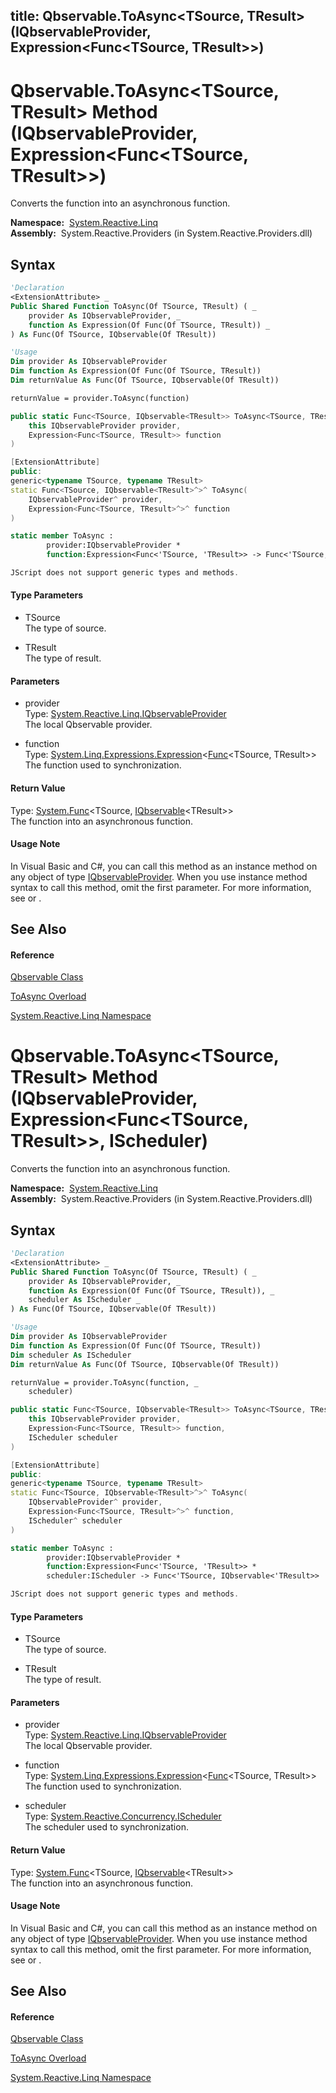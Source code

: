 title: Qbservable.ToAsync<TSource, TResult>(IQbservableProvider, Expression<Func<TSource, TResult>>)
---
# Qbservable.ToAsync\<TSource, TResult\> Method (IQbservableProvider, Expression\<Func\<TSource, TResult\>\>)

Converts the function into an asynchronous function.

**Namespace:**  [System.Reactive.Linq](System.Reactive.Linq/System.Reactive.Linq)  
**Assembly:**  System.Reactive.Providers (in System.Reactive.Providers.dll)

## Syntax

```vb
'Declaration
<ExtensionAttribute> _
Public Shared Function ToAsync(Of TSource, TResult) ( _
    provider As IQbservableProvider, _
    function As Expression(Of Func(Of TSource, TResult)) _
) As Func(Of TSource, IQbservable(Of TResult))
```

```vb
'Usage
Dim provider As IQbservableProvider
Dim function As Expression(Of Func(Of TSource, TResult))
Dim returnValue As Func(Of TSource, IQbservable(Of TResult))

returnValue = provider.ToAsync(function)
```

```csharp
public static Func<TSource, IQbservable<TResult>> ToAsync<TSource, TResult>(
    this IQbservableProvider provider,
    Expression<Func<TSource, TResult>> function
)
```

```c++
[ExtensionAttribute]
public:
generic<typename TSource, typename TResult>
static Func<TSource, IQbservable<TResult>^>^ ToAsync(
    IQbservableProvider^ provider, 
    Expression<Func<TSource, TResult>^>^ function
)
```

```fsharp
static member ToAsync : 
        provider:IQbservableProvider * 
        function:Expression<Func<'TSource, 'TResult>> -> Func<'TSource, IQbservable<'TResult>> 
```

```javascript
JScript does not support generic types and methods.
```

#### Type Parameters

- TSource  
  The type of source.

- TResult  
  The type of result.

#### Parameters

- provider  
  Type: [System.Reactive.Linq.IQbservableProvider](IQbservableProvider/IQbservableProvider)  
  The local Qbservable provider.

- function  
  Type: [System.Linq.Expressions.Expression](https://msdn.microsoft.com/en-us/library/Bb335710)\<[Func](https://msdn.microsoft.com/en-us/library/Bb549151)\<TSource, TResult\>\>  
  The function used to synchronization.

#### Return Value

Type: [System.Func](https://msdn.microsoft.com/en-us/library/Bb549151)\<TSource, [IQbservable](IQbservable/IQbservable(TSource))\<TResult\>\>  
The function into an asynchronous function.

#### Usage Note

In Visual Basic and C\#, you can call this method as an instance method on any object of type [IQbservableProvider](IQbservableProvider/IQbservableProvider). When you use instance method syntax to call this method, omit the first parameter. For more information, see [](https://msdn.microsoft.com/en-us/library/Bb384936) or [](https://msdn.microsoft.com/en-us/library/Bb383977).

## See Also

#### Reference

[Qbservable Class](Qbservable/Qbservable)

[ToAsync Overload](ToAsync/Qbservable.ToAsync)

[System.Reactive.Linq Namespace](System.Reactive.Linq/System.Reactive.Linq)

# Qbservable.ToAsync\<TSource, TResult\> Method (IQbservableProvider, Expression\<Func\<TSource, TResult\>\>, IScheduler)

Converts the function into an asynchronous function.

**Namespace:**  [System.Reactive.Linq](System.Reactive.Linq/System.Reactive.Linq)  
**Assembly:**  System.Reactive.Providers (in System.Reactive.Providers.dll)

## Syntax

```vb
'Declaration
<ExtensionAttribute> _
Public Shared Function ToAsync(Of TSource, TResult) ( _
    provider As IQbservableProvider, _
    function As Expression(Of Func(Of TSource, TResult)), _
    scheduler As IScheduler _
) As Func(Of TSource, IQbservable(Of TResult))
```

```vb
'Usage
Dim provider As IQbservableProvider
Dim function As Expression(Of Func(Of TSource, TResult))
Dim scheduler As IScheduler
Dim returnValue As Func(Of TSource, IQbservable(Of TResult))

returnValue = provider.ToAsync(function, _
    scheduler)
```

```csharp
public static Func<TSource, IQbservable<TResult>> ToAsync<TSource, TResult>(
    this IQbservableProvider provider,
    Expression<Func<TSource, TResult>> function,
    IScheduler scheduler
)
```

```c++
[ExtensionAttribute]
public:
generic<typename TSource, typename TResult>
static Func<TSource, IQbservable<TResult>^>^ ToAsync(
    IQbservableProvider^ provider, 
    Expression<Func<TSource, TResult>^>^ function, 
    IScheduler^ scheduler
)
```

```fsharp
static member ToAsync : 
        provider:IQbservableProvider * 
        function:Expression<Func<'TSource, 'TResult>> * 
        scheduler:IScheduler -> Func<'TSource, IQbservable<'TResult>> 
```

```javascript
JScript does not support generic types and methods.
```

#### Type Parameters

- TSource  
  The type of source.

- TResult  
  The type of result.

#### Parameters

- provider  
  Type: [System.Reactive.Linq.IQbservableProvider](IQbservableProvider/IQbservableProvider)  
  The local Qbservable provider.

- function  
  Type: [System.Linq.Expressions.Expression](https://msdn.microsoft.com/en-us/library/Bb335710)\<[Func](https://msdn.microsoft.com/en-us/library/Bb549151)\<TSource, TResult\>\>  
  The function used to synchronization.

- scheduler  
  Type: [System.Reactive.Concurrency.IScheduler](IScheduler/IScheduler)  
  The scheduler used to synchronization.

#### Return Value

Type: [System.Func](https://msdn.microsoft.com/en-us/library/Bb549151)\<TSource, [IQbservable](IQbservable/IQbservable(TSource))\<TResult\>\>  
The function into an asynchronous function.

#### Usage Note

In Visual Basic and C\#, you can call this method as an instance method on any object of type [IQbservableProvider](IQbservableProvider/IQbservableProvider). When you use instance method syntax to call this method, omit the first parameter. For more information, see [](https://msdn.microsoft.com/en-us/library/Bb384936) or [](https://msdn.microsoft.com/en-us/library/Bb383977).

## See Also

#### Reference

[Qbservable Class](Qbservable/Qbservable)

[ToAsync Overload](ToAsync/Qbservable.ToAsync)

[System.Reactive.Linq Namespace](System.Reactive.Linq/System.Reactive.Linq)
